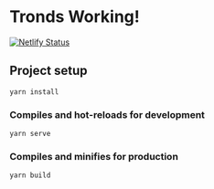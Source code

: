 # Tronds Working!
[![Netlify Status](https://api.netlify.com/api/v1/badges/84dc04d0-abea-4b00-bfa1-1d857d369000/deploy-status)](https://app.netlify.com/sites/trondsworking-blog-v2/deploys)

## Project setup
```
yarn install
```

### Compiles and hot-reloads for development
```
yarn serve
```

### Compiles and minifies for production
```
yarn build
```

